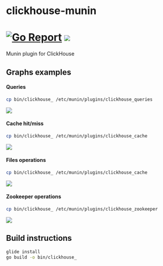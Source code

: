 # clickhouse-munin
# [![Go Report](https://goreportcard.com/badge/github.com/roistat/go-clickhouse)](https://goreportcard.com/report/github.com/roistat/go-clickhouse) ![](https://img.shields.io/github/license/roistat/clickhouse-munin.svg)

Munin plugin for ClickHouse

## Graphs examples

#### Queries

```bash
cp bin/clickhouse_ /etc/munin/plugins/clickhouse_queries
```

![](https://raw.githubusercontent.com/roistat/clickhouse-munin/master/examples/queries.png)

#### Cache hit/miss

```bash
cp bin/clickhouse_ /etc/munin/plugins/clickhouse_cache
```

![](https://raw.githubusercontent.com/roistat/clickhouse-munin/master/examples/cache.png)

#### Files operations

```bash
cp bin/clickhouse_ /etc/munin/plugins/clickhouse_cache
```

![](https://raw.githubusercontent.com/roistat/clickhouse-munin/master/examples/files.png)

#### Zookeeper operations

```bash
cp bin/clickhouse_ /etc/munin/plugins/clickhouse_zookeeper
```

![](https://raw.githubusercontent.com/roistat/clickhouse-munin/master/examples/zookeeper.png)

## Build instructions

```bash
glide install
go build -o bin/clickhouse_
```